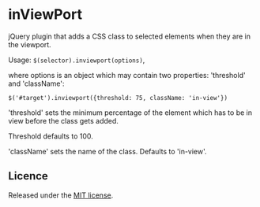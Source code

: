inViewPort
==========

jQuery plugin that adds a CSS class to selected elements when they are in the viewport.

Usage: `$(selector).inviewport(options)`,

where options is an object which may contain two properties: 'threshold' and 'className':

`$('#target').inviewport({threshold: 75, className: 'in-view'})`

'threshold' sets the minimum percentage of the element which has to be in view before the class gets added. 

Threshold defaults to 100. 

'className' sets the name of the class. Defaults to 'in-view'.

Licence
-------
Released under the [MIT license](http://opensource.org/licenses/MIT).
